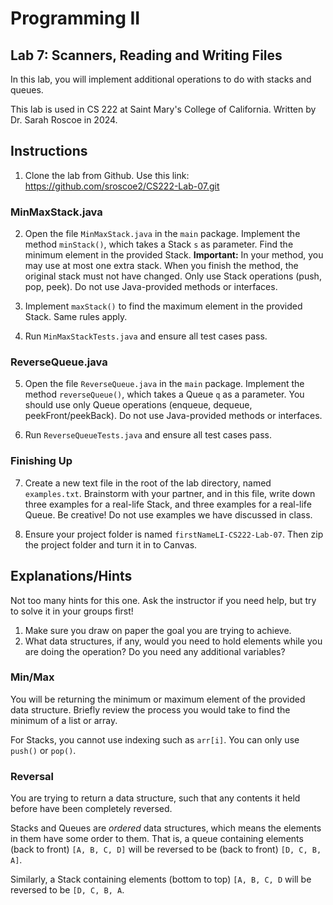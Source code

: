 # Programming II

## Lab 7: Scanners, Reading and Writing Files

In this lab, you will implement additional operations to do with stacks and queues.

This lab is used in CS 222 at Saint Mary's College of California. Written by Dr. Sarah Roscoe in 2024.

## Instructions

1. Clone the lab from Github. Use this link: <https://github.com/sroscoe2/CS222-Lab-07.git>

### MinMaxStack.java

2. Open the file `MinMaxStack.java` in the `main` package. Implement the method `minStack()`, which takes a Stack `s` as parameter. Find the minimum element in the provided Stack. **Important:** In your method, you may use at most one extra stack. When you finish the method, the original stack must not have changed. Only use Stack operations (push, pop, peek). Do not use Java-provided methods or interfaces.

3. Implement `maxStack()` to find the maximum element in the provided Stack. Same rules apply.

4. Run `MinMaxStackTests.java` and ensure all test cases pass.

### ReverseQueue.java

5. Open the file `ReverseQueue.java` in the `main` package. Implement the method `reverseQueue()`, which takes a Queue `q` as a parameter. You should use only Queue operations (enqueue, dequeue, peekFront/peekBack). Do not use Java-provided methods or interfaces.

6. Run `ReverseQueueTests.java` and ensure all test cases pass.

### Finishing Up

7. Create a new text file in the root of the lab directory, named `examples.txt`. Brainstorm with your partner, and in this file, write down three examples for a real-life Stack, and three examples for a real-life Queue. Be creative! Do not use examples we have discussed in class.

8. Ensure your project folder is named `firstNameLI-CS222-Lab-07`. Then zip the project folder and turn it in to Canvas.

## Explanations/Hints

Not too many hints for this one. Ask the instructor if you need help, but try to solve it in your groups first!

1. Make sure you draw on paper the goal you are trying to achieve.
2. What data structures, if any, would you need to hold elements while you are doing the operation? Do you need any additional variables?

### Min/Max

You will be returning the minimum or maximum element of the provided data structure. Briefly review the process you would take to find the minimum of a list or array.

For Stacks, you cannot use indexing such as `arr[i]`. You can only use `push()` or `pop()`.

### Reversal

You are trying to return a data structure, such that any contents it held before have been completely reversed.

Stacks and Queues are *ordered* data structures, which means the elements in them have some order to them. That is, a queue containing elements (back to front) `[A, B, C, D]` will be reversed to be (back to front) `[D, C, B, A]`.

Similarly, a Stack containing elements (bottom to top) `[A, B, C, D` will be reversed to be `[D, C, B, A`.
